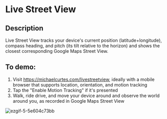 # Live Street View
## Description
Live Street View tracks your device's current position (latitude+longitude), compass heading, and pitch (its tilt relative to the horizon) and shows the closest corresponding Google Maps Street View.

## To demo: 
1. Visit https://michaelcurtes.com/livestreetview, ideally with a mobile browser that supports location, orientation, and motion tracking
2. Tap the "Enable Motion Tracking" if it's presented
3. Walk, ride drive, and move your device around and observe the world around you, as recorded in Google Maps Street View

![ezgif-5-5e604c73bb](https://user-images.githubusercontent.com/1659459/159081526-e37dadc1-5769-48bb-8538-31b61bcd18e4.gif)
